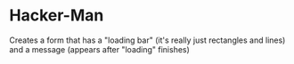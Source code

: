 # Hacker-Man
Creates a form that has a "loading bar" (it's really just rectangles and lines) and a message (appears after "loading" finishes)
